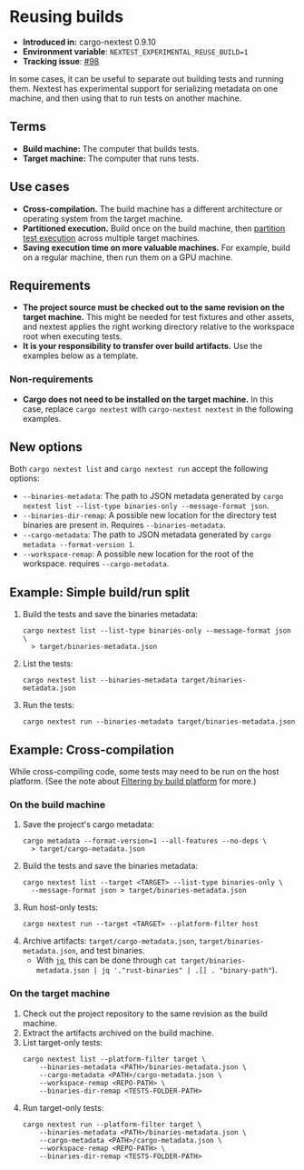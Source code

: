 # Reusing builds

* **Introduced in:** cargo-nextest 0.9.10
* **Environment variable**: `NEXTEST_EXPERIMENTAL_REUSE_BUILD=1`
* **Tracking issue**: [#98]

[#98]: https://github.com/nextest-rs/nextest/issues/98

In some cases, it can be useful to separate out building tests and running them. Nextest has experimental support for serializing metadata on one machine, and then using that to run tests on another machine.

## Terms

- **Build machine:** The computer that builds tests.
- **Target machine:** The computer that runs tests.

## Use cases

- **Cross-compilation.** The build machine has a different architecture or operating system from the target machine.
- **Partitioned execution.** Build once on the build machine, then [partition test execution](partitioning.md) across multiple target machines.
- **Saving execution time on more valuable machines.** For example, build on a regular machine, then run them on a GPU machine.

## Requirements

- **The project source must be checked out to the same revision on the target machine.** This might be needed for test fixtures and other assets, and nextest applies the right working directory relative to the workspace root when executing tests.
- **It is your responsibility to transfer over build artifacts.** Use the examples below as a template.

### Non-requirements

- **Cargo does not need to be installed on the target machine.** In this case, replace `cargo nextest` with `cargo-nextest nextest` in the following examples.

## New options

Both `cargo nextest list` and `cargo nextest run` accept the following options:

* `--binaries-metadata`: The path to JSON metadata generated by `cargo nextest list --list-type binaries-only --message-format json`.
* `--binaries-dir-remap`: A possible new location for the directory test binaries are present in. Requires `--binaries-metadata`.
* `--cargo-metadata`: The path to JSON metadata generated by `cargo metadata --format-version 1`.
* `--workspace-remap`: A possible new location for the root of the workspace. requires `--cargo-metadata`.

## Example: Simple build/run split

1. Build the tests and save the binaries metadata:
    ```
    cargo nextest list --list-type binaries-only --message-format json \
      > target/binaries-metadata.json
    ```
2. List the tests:
    ```
    cargo nextest list --binaries-metadata target/binaries-metadata.json
    ```
3. Run the tests:
    ```
    cargo nextest run --binaries-metadata target/binaries-metadata.json
    ```

## Example: Cross-compilation

While cross-compiling code, some tests may need to be run on the host platform. (See the note about [Filtering by build platform](running.md#filtering-by-build-platform) for more.)

### On the build machine

1. Save the project's cargo metadata:
    ```
    cargo metadata --format-version=1 --all-features --no-deps \
      > target/cargo-metadata.json
    ```
2. Build the tests and save the binaries metadata:
    ```
    cargo nextest list --target <TARGET> --list-type binaries-only \
      --message-format json > target/binaries-metadata.json
    ```
3. Run host-only tests:
   ```
   cargo nextest run --target <TARGET> --platform-filter host
   ```
4. Archive artifacts: `target/cargo-metadata.json`, `target/binaries-metadata.json`, and test binaries.
    * With [`jq`](https://stedolan.github.io/jq/), this can be done through `cat target/binaries-metadata.json | jq '."rust-binaries" | .[] . "binary-path"`).

### On the target machine

1. Check out the project repository to the same revision as the build machine.
2. Extract the artifacts archived on the build machine.
3. List target-only tests:
    ```
    cargo nextest list --platform-filter target \
        --binaries-metadata <PATH>/binaries-metadata.json \
        --cargo-metadata <PATH>/cargo-metadata.json \
        --workspace-remap <REPO-PATH> \
        --binaries-dir-remap <TESTS-FOLDER-PATH>
    ```
4. Run target-only tests:
    ```
    cargo nextest run --platform-filter target \
        --binaries-metadata <PATH>/binaries-metadata.json \
        --cargo-metadata <PATH>/cargo-metadata.json \
        --workspace-remap <REPO-PATH> \
        --binaries-dir-remap <TESTS-FOLDER-PATH>
    ```
